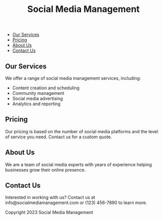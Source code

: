 <!DOCTYPE html>
<html>
<head>
  <title>Social Media Management</title>
</head>
<body>
  <header>
    <h1>Social Media Management</h1>
  </header>
  <nav>
    <ul>
      <li><a href="#services">Our Services</a></li>
      <li><a href="#pricing">Pricing</a></li>
      <li><a href="#about">About Us</a></li>
      <li><a href="#contact">Contact Us</a></li>
    </ul>
  </nav>
  <main>
    <section id="services">
      <h2>Our Services</h2>
      <p>We offer a range of social media management services, including:</p>
      <ul>
        <li>Content creation and scheduling</li>
        <li>Community management</li>
        <li>Social media advertising</li>
        <li>Analytics and reporting</li>
      </ul>
    </section>
    <section id="pricing">
      <h2>Pricing</h2>
      <p>Our pricing is based on the number of social media platforms and the level of service you need. Contact us for a custom quote.</p>
    </section>
    <section id="about">
      <h2>About Us</h2>
      <p>We are a team of social media experts with years of experience helping businesses grow their online presence.</p>
    </section>
    <section id="contact">
      <h2>Contact Us</h2>
      <p>Interested in working with us? Contact us at info@socialmediamanagement.com or (123) 456-7890 to learn more.</p>
    </section>
  </main>
  <footer>
    <p>Copyright 2023 Social Media Management</p>
  </footer>
</body>
</html>
